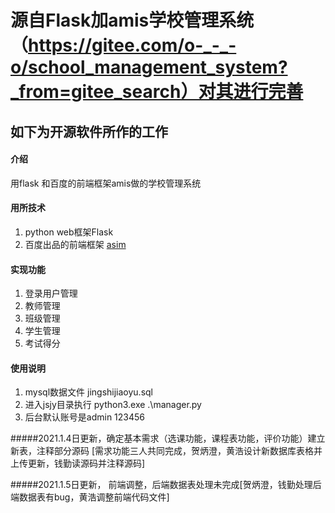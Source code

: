 #  源自Flask加amis学校管理系统（https://gitee.com/o-_-_-o/school_management_system?_from=gitee_search）对其进行完善
##  如下为开源软件所作的工作
#### 介绍
用flask 和百度的前端框架amis做的学校管理系统

#### 用所技术

1.  python web框架Flask
2.  百度出品的前端框架 [asim](https://baidu.gitee.io/amis/docs/index)

#### 实现功能

1.  登录用户管理
2.  教师管理
3.  班级管理
4.  学生管理
5.  考试得分

#### 使用说明

1.  mysql数据文件 jingshijiaoyu.sql
2.  进入jsjy目录执行 python3.exe .\manager.py
3.  后台默认账号是admin 123456

#####2021.1.4日更新，确定基本需求（选课功能，课程表功能，评价功能）建立新表，注释部分源码 [需求功能三人共同完成，贺炳澄，黄浩设计新数据库表格并上传更新，钱勤读源码并注释源码]

#####2021.1.5日更新， 前端调整，后端数据表处理未完成[贺炳澄，钱勤处理后端数据表有bug，黄浩调整前端代码文件]